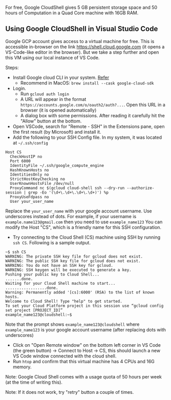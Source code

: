 
For free, Google CloudShell gives 5 GB persistent storage space and 50 hours of Computation in a Quad Core machine with 16GB RAM.

## Using Google CloudShell in Visual Studio Code

Google GCP account gives access to a virtual machine for free. This is accessible in-browser on the link https://shell.cloud.google.com (it opens a VS-Code-like editor in the browser). But we take a step further and open this VM using our local instance of VS Code.

Steps:
- Install Google cloud CLI in your system. [Refer](https://cloud.google.com/sdk/docs/install)
  - Recommend in MacOS: `brew install --cask google-cloud-sdk`
- Login.
  - Run `gcloud auth login`
  - A URL will appear in the format `https://accounts.google.com/o/oauth2/auth?...`. Open this URL in a browser (it is opened automatically)
  - A dialog box with some permissions. After reading it carefully hit the "Allow" button at the bottom.
- Open VSCode, search for "Remote - SSH" in the Extensions pane, open the first result (by Microsoft) and install it.
- Add the following to your SSH Config file. In my system, it was located at `~/.ssh/config`
  
```config
Host CS
  CheckHostIP no
  Port 6000
  IdentityFile ~/.ssh/google_compute_engine
  HashKnownHosts no
  IdentitiesOnly no
  StrictHostKeyChecking no
  UserKnownHostsFile /dev/null
  ProxyCommand nc $(gcloud cloud-shell ssh --dry-run --authorize-session | grep -Eo '(\d+\.\d+\.\d+\.\d+)') %p
  ProxyUseFdpass no
  User your_user_name
```
  Replace the `your_user_name` with your google account username. Use underscores instead of dots. For example, if your username is `example.name123@gmail.com` then you need to use `example_name123`
  You can modify the Host "CS", which is a friendly name for this SSH configuration.
- Try connecting to the Cloud Shell (CS) machine using SSH by running `ssh CS`. Following is a sample output.
```
~$ ssh CS
WARNING: The private SSH key file for gcloud does not exist.
WARNING: The public SSH key file for gcloud does not exist.
WARNING: You do not have an SSH key for gcloud.
WARNING: SSH keygen will be executed to generate a key.
Pushing your public key to Cloud Shell...
.......done.
Waiting for your Cloud Shell machine to start...
..................done.
Warning: Permanently added '[cs]:6000' (RSA) to the list of known hosts.
Welcome to Cloud Shell! Type "help" to get started.
To set your Cloud Platform project in this session use “gcloud config set project [PROJECT_ID]”
example_name123@cloudshell:~$ 
```
  Note that the prompt shows `example_name123@cloudshell` where `example_name123` is your google account username (after replacing dots with underscores)
- Click on "Open Remote window" on the bottom left corner in VS Code (the green button) -> Connect to Host -> CS, this should launch a new VS Code window connected with the cloud shell.
- Run `htop` and confirm that this virtual machine has 4 CPUs and 16G memory.


Note: Google Cloud Shell comes with a usage quota of 50 hours per week (at the time of writing this).

Note: If it does not work, try "retry" button a couple of times.
